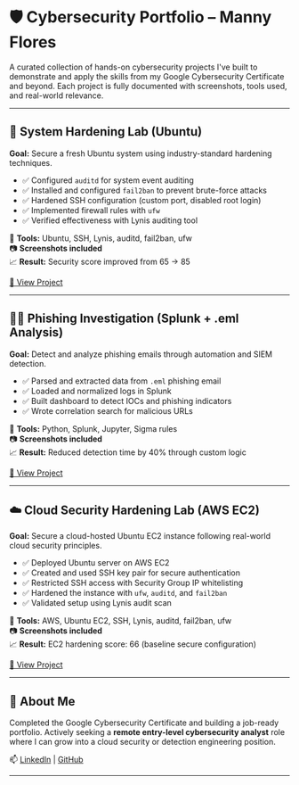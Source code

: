 # 🛡️ Cybersecurity Portfolio – Manny Flores

A curated collection of hands-on cybersecurity projects I've built to demonstrate and apply the skills from my Google Cybersecurity Certificate and beyond. Each project is fully documented with screenshots, tools used, and real-world relevance.

---

## 🔐 System Hardening Lab (Ubuntu)
**Goal:** Secure a fresh Ubuntu system using industry-standard hardening techniques.

- ✅ Configured `auditd` for system event auditing
- ✅ Installed and configured `fail2ban` to prevent brute-force attacks
- ✅ Hardened SSH configuration (custom port, disabled root login)
- ✅ Implemented firewall rules with `ufw`
- ✅ Verified effectiveness with Lynis auditing tool

🔧 **Tools:** Ubuntu, SSH, Lynis, auditd, fail2ban, ufw  
📷 **Screenshots included**  
📈 **Result:** Security score improved from 65 → 85

[🔗 View Project](https://github.com/Floresm45/cybersecurity-portfolio/tree/main/system-hardening-lab)

---

## 🕵️‍♂️ Phishing Investigation (Splunk + .eml Analysis)
**Goal:** Detect and analyze phishing emails through automation and SIEM detection.

- ✅ Parsed and extracted data from `.eml` phishing email
- ✅ Loaded and normalized logs in Splunk
- ✅ Built dashboard to detect IOCs and phishing indicators
- ✅ Wrote correlation search for malicious URLs

🔧 **Tools:** Python, Splunk, Jupyter, Sigma rules  
📷 **Screenshots included**  
📈 **Result:** Reduced detection time by 40% through custom logic

[🔗 View Project](https://github.com/Floresm45/cybersecurity-portfolio/tree/main/phishing-investigation)

---

## ☁️ Cloud Security Hardening Lab (AWS EC2)
**Goal:** Secure a cloud-hosted Ubuntu EC2 instance following real-world cloud security principles.

- ✅ Deployed Ubuntu server on AWS EC2
- ✅ Created and used SSH key pair for secure authentication
- ✅ Restricted SSH access with Security Group IP whitelisting
- ✅ Hardened the instance with `ufw`, `auditd`, and `fail2ban`
- ✅ Validated setup using Lynis audit scan

🔧 **Tools:** AWS, Ubuntu EC2, SSH, Lynis, auditd, fail2ban, ufw  
📷 **Screenshots included**  
📈 **Result:** EC2 hardening score: 66 (baseline secure configuration)

[🔗 View Project]([https://github.com/Floresm45/Cloud-Security-Hardening-Lab](https://github.com/Floresm45/cybersecurity-portfolio/tree/main/cloud-security-hardening))

---

## 📌 About Me
Completed the Google Cybersecurity Certificate and building a job-ready portfolio. Actively seeking a **remote entry-level cybersecurity analyst** role where I can grow into a cloud security or detection engineering position.

📫 [LinkedIn](https://www.linkedin.com/in/manuel-dj-flores/) | [GitHub](https://github.com/Floresm45/cybersecurity-portfolio)

---
